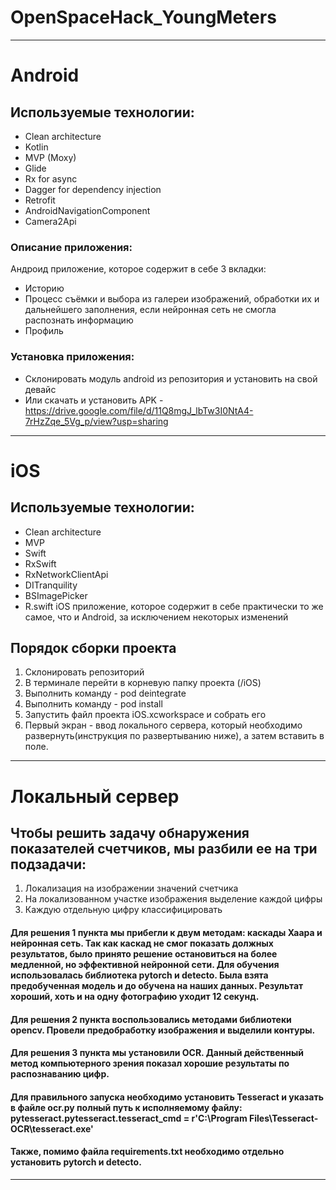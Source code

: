 # OpenSpaceHack_YoungMeters

_____
# Android
## Используемые технологии:
* Clean architecture
* Kotlin 
* MVP (Moxy)
* Glide 
* Rx for async
* Dagger for dependency injection
* Retrofit
* AndroidNavigationComponent
* Camera2Api 

### Описание приложения:
Андроид приложение, которое содержит в себе 3 вкладки:
- Историю
- Процесс съёмки и выбора из галереи изображений, обработки их и дальнейшего заполнения, если нейронная сеть не смогла распознать информацию
- Профиль

### Установка приложения:
* Склонировать модуль android из репозитория и установить на свой девайс
* Или скачать и установить APK - https://drive.google.com/file/d/11Q8mgJ_lbTw3I0NtA4-7rHzZqe_5Vg_p/view?usp=sharing
_____
# iOS
## Используемые технологии:
* Clean architecture
* MVP
* Swift 
* RxSwift 
* RxNetworkClientApi
* DITranquility
* BSImagePicker
* R.swift
iOS приложение, которое содержит в себе практически то же самое, что и Android, за исключением некоторых изменений

## Порядок сборки проекта
1. Склонировать репозиторий
2. В терминале перейти в корневую папку проекта (/iOS)
3. Выполнить команду - pod deintegrate
4. Выполнить команду - pod install
5. Запустить файл проекта iOS.xcworkspace и собрать его
6. Первый экран - ввод локального сервера, который необходимо развернуть(инструкция по развертыванию ниже), а затем вставить в поле.
_____

# Локальный сервер
## Чтобы решить задачу обнаружения показателей счетчиков, мы разбили ее на три подзадачи:
1. Локализация на изображении значений счетчика
2. На локализованном участке изображения выделение каждой цифры
3. Каждую отдельную цифру классифицировать
#### Для решения 1 пункта мы прибегли к двум методам: каскады Хаара и нейронная сеть. Так как каскад не смог показать должных результатов, было принято решение остановиться на более медленной, но эффективной нейронной сети. Для обучения использовалась библиотека pytorch и detecto.  Была взята предобученная модель и до обучена на наших данных. Результат хороший, хоть и на одну фотографию уходит 12 секунд.
#### Для решения 2 пункта воспользовались методами библиотеки opencv. Провели предобработку изображения и выделили контуры.
#### Для решения 3 пункта мы установили OCR. Данный действенный метод компьютерного зрения показал хорошие результаты по распознаванию цифр.
#### Для правильного запуска необходимо установить Tesseract и указать в файле ocr.py полный путь к исполняемому файлу: pytesseract.pytesseract.tesseract_cmd = r'C:\\Program Files\\Tesseract-OCR\\tesseract.exe'
#### Также, помимо файла requirements.txt необходимо отдельно установить pytorch и detecto.
___

